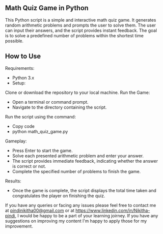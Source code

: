 ## Math Quiz Game in Python

This Python script is a simple and interactive math quiz game. It generates random arithmetic problems and prompts the user to solve them. The user can input their answers, and the script provides instant feedback. The goal is to solve a predefined number of problems within the shortest time possible.

## How to Use

Requirements:
* Python 3.x
* Setup:

Clone or download the repository to your local machine.
Run the Game:
* Open a terminal or command prompt.
* Navigate to the directory containing the script.
  
Run the script using the command:
* Copy code
* python math_quiz_game.py

Gameplay:
* Press Enter to start the game.
* Solve each presented arithmetic problem and enter your answer.
* The script provides immediate feedback, indicating whether the answer is correct or not.
* Complete the specified number of problems to finish the game.

Results:
* Once the game is complete, the script displays the total time taken and congratulates the player on finishing the quiz.

If you have any queries or facing any issues please feel free to contact me at pindinikitha00@gmail.com or at https://www.linkedin.com/in/Nikitha-pindi, I would be happy to be a part of your learning joirney. If you have any suggestions on improving my content I'm happy to apply those for my improvement.
